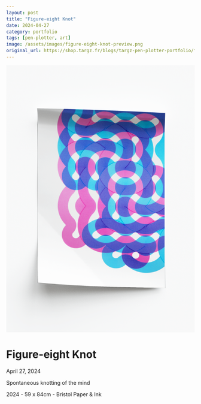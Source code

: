 ```yaml
---
layout: post
title: "Figure-eight Knot"
date: 2024-04-27
category: portfolio
tags: [pen-plotter, art]
image: /assets/images/figure-eight-knot-preview.png
original_url: https://shop.targz.fr/blogs/targz-pen-plotter-portfolio/figure-eight-knot
---
```


![Figure-eight Knot](/assets/images/figure-eight-knot-02.png)

# Figure-eight Knot
April 27, 2024

Spontaneous knotting of the mind

2024 - 59 x 84cm - Bristol Paper & Ink
